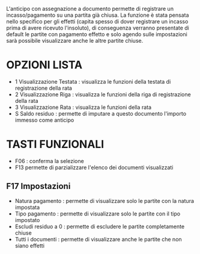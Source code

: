 L'anticipo con assegnazione a documento permette di registrare un incasso/pagamento su una partita già chiusa. La funzione è stata pensata nello specifico per gli effetti (capita spesso di dover registrare un incasso prima di avere ricevuto l'insoluto), di conseguenza verranno presentate di default le partite con pagamento effetto e solo agendo sulle impostazioni sarà possibile visualizzare anche le altre partite chiuse.

# OPZIONI LISTA
* 1 Visualizzazione Testata :  visualizza le funzioni della testata di registrazione della rata
 * 2 Visualizzazione Riga :  visualizza le funzioni della riga di registrazione della rata
 * 3 Visualizzazione Rata :  visualizza le funzioni della rata
 * S Saldo residuo :  permette di imputare a questo documento l'importo immesso come anticipo

# TASTI FUNZIONALI
 * F06 :  conferma la selezione
 * F13 permette di parzializzare l'elenco dei documenti visualizzati

## F17 Impostazioni


- Natura pagamento :  permette di visualizzare solo le partite con la natura impostata
- Tipo pagamento :  permette di visualizzare solo le partite con il tipo impostato
- Escludi residuo a 0 :  permette di escludere le partite completamente chiuse
- Tutti i documenti :  permette di visualizzare anche le partite che non siano effetti


